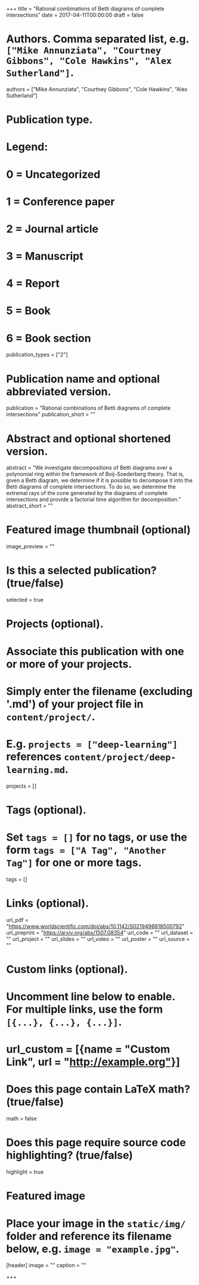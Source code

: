 +++
title = "Rational combinations of Betti diagrams of complete intersections"
date = 2017-04-11T00:00:00
draft = false

# Authors. Comma separated list, e.g. `["Mike Annunziata", "Courtney Gibbons", "Cole Hawkins", "Alex Sutherland"]`.
authors = ["Mike Annunziata", "Courtney Gibbons", "Cole Hawkins", "Alex Sutherland"]

# Publication type.
# Legend:
# 0 = Uncategorized
# 1 = Conference paper
# 2 = Journal article
# 3 = Manuscript
# 4 = Report
# 5 = Book
# 6 = Book section
publication_types = ["2"]

# Publication name and optional abbreviated version.
publication = "Rational combinations of Betti diagrams of complete intersections"
publication_short = ""

# Abstract and optional shortened version.
abstract = "We investigate decompositions of Betti diagrams over a polynomial ring within the framework of Boij-Soederberg theory. That is, given a Betti diagram, we determine if it is possible to decompose it into the Betti diagrams of complete intersections. To do so, we determine the extremal rays of the cone generated by the diagrams of complete intersections and provide a factorial time algorithm for decomposition."
abstract_short = ""

# Featured image thumbnail (optional)
image_preview = ""

# Is this a selected publication? (true/false)
selected = true

# Projects (optional).
#   Associate this publication with one or more of your projects.
#   Simply enter the filename (excluding '.md') of your project file in `content/project/`.
#   E.g. `projects = ["deep-learning"]` references `content/project/deep-learning.md`.
projects = []

# Tags (optional).
#   Set `tags = []` for no tags, or use the form `tags = ["A Tag", "Another Tag"]` for one or more tags.
tags = []

# Links (optional).
url_pdf = "https://www.worldscientific.com/doi/abs/10.1142/S0219498818500792"
url_preprint = "https://arxiv.org/abs/1507.08354"
url_code = ""
url_dataset = ""
url_project = ""
url_slides = ""
url_video = ""
url_poster = ""
url_source = ""

# Custom links (optional).
#   Uncomment line below to enable. For multiple links, use the form `[{...}, {...}, {...}]`.
# url_custom = [{name = "Custom Link", url = "http://example.org"}]

# Does this page contain LaTeX math? (true/false)
math = false

# Does this page require source code highlighting? (true/false)
highlight = true

# Featured image
# Place your image in the `static/img/` folder and reference its filename below, e.g. `image = "example.jpg"`.
[header]
image = ""
caption = ""

+++
